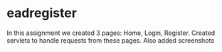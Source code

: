 # eadregister
In this assignment we created 3 pages: Home, Login, Register. Created servlets to handle requests from these pages. Also added screenshots
